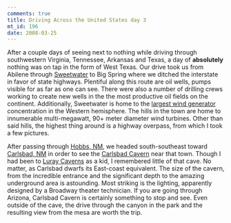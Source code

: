 ```yaml
--- 
comments: true
title: Driving Across the United States day 3
mt_id: 196
date: 2008-03-25
---
```

After a couple days of seeing next to nothing while driving through southwestern Virginia, Tennessee, Arkansas and Texas, a day of <strong>absolutely</strong> nothing was on tap in the form of West Texas.  Our drive took us from Abilene through [Sweetwater](http://en.wikipedia.org/wiki/Sweetwater,_Texas) to Big Spring where we ditched the interstate in favor of state highways.  Plentiful along this route are oil wells, pumps visible for as far as one can see.  There were also a number of drilling crews working to create new wells in the the most productive oil fields on the continent.  Additionally, Sweetwater is home to the [largest wind generator](http://en.wikipedia.org/wiki/Wind_farm) concentration in the Western hemisphere.  The hills in the town are home to innumerable multi-megawatt, 90+ meter diameter wind turbines.  Other than said hills, the highest thing around is a highway overpass, from which I took a few pictures.

After passing through [Hobbs, NM](http://en.wikipedia.org/wiki/Hobbs,_New_Mexico), we headed south-southeast toward [Carlsbad, NM](http://en.wikipedia.org/wiki/Carlsbad,_New_Mexico) in order to see the [Carlsbad Cavern](http://en.wikipedia.org/wiki/Carlsbad_Caverns_National_Park) near that town.  Though I had been to [Luray Caverns](http://en.wikipedia.org/wiki/Luray_Caverns) as a kid, I remembered little of that cave.  No matter, as Carlsbad dwarfs its East-coast equivalent.  The size of the cavern, from the incredible entrance and the significant depth to the amazing underground area is astounding.  Most striking is the lighting, apparently designed by a Broadway theater technician.  If you are going through Arizona, Carlsbad Cavern is certainly something to stop and see.  Even outside of the cave, the drive through the canyon in the park and the resulting view from the mesa are worth the trip.
